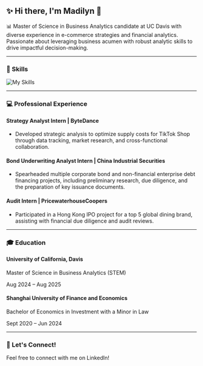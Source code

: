 ## ✨ Hi there, I'm Madilyn 👋

📊 Master of Science in Business Analytics candidate at UC Davis with diverse experience in e-commerce strategies and financial analytics. Passionate about leveraging business acumen with robust analytic skills to drive impactful decision-making.

-----

### 📌  Skills
![My Skills](https://go-skill-icons.vercel.app/api/icons?i=python,mysql,r,tableau,excel&theme=light)


-----

### 💻  Professional Experience
#### Strategy Analyst Intern | ByteDance
*   Developed strategic analysis to optimize supply costs for TikTok Shop through data tracking, market research, and cross-functional collaboration.

#### Bond Underwriting Analyst Intern | China Industrial Securities
*   Spearheaded multiple corporate bond and non-financial enterprise debt financing projects, including preliminary research, due diligence, and the preparation of key issuance documents.

#### Audit Intern | PricewaterhouseCoopers
*   Participated in a Hong Kong IPO project for a top 5 global dining brand, assisting with financial due diligence and audit reviews.

-----

### 🎓  Education
#### University of California, Davis
Master of Science in Business Analytics (STEM)

Aug 2024 – Aug 2025

#### Shanghai University of Finance and Economics
Bachelor of Economics in Investment with a Minor in Law

Sept 2020 – Jun 2024

-----

### 🤝  Let's Connect!
Feel free to connect with me on LinkedIn!


